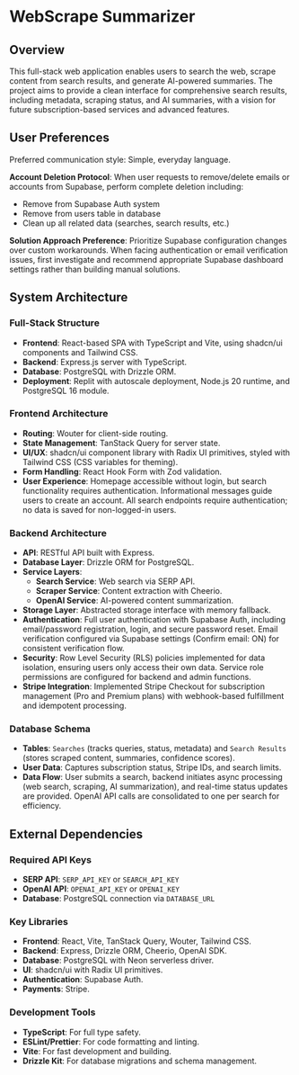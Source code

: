 # WebScrape Summarizer

## Overview
This full-stack web application enables users to search the web, scrape content from search results, and generate AI-powered summaries. The project aims to provide a clean interface for comprehensive search results, including metadata, scraping status, and AI summaries, with a vision for future subscription-based services and advanced features.

## User Preferences
Preferred communication style: Simple, everyday language.

**Account Deletion Protocol**: When user requests to remove/delete emails or accounts from Supabase, perform complete deletion including:
- Remove from Supabase Auth system
- Remove from users table in database
- Clean up all related data (searches, search results, etc.)

**Solution Approach Preference**: Prioritize Supabase configuration changes over custom workarounds. When facing authentication or email verification issues, first investigate and recommend appropriate Supabase dashboard settings rather than building manual solutions.

## System Architecture

### Full-Stack Structure
- **Frontend**: React-based SPA with TypeScript and Vite, using shadcn/ui components and Tailwind CSS.
- **Backend**: Express.js server with TypeScript.
- **Database**: PostgreSQL with Drizzle ORM.
- **Deployment**: Replit with autoscale deployment, Node.js 20 runtime, and PostgreSQL 16 module.

### Frontend Architecture
- **Routing**: Wouter for client-side routing.
- **State Management**: TanStack Query for server state.
- **UI/UX**: shadcn/ui component library with Radix UI primitives, styled with Tailwind CSS (CSS variables for theming).
- **Form Handling**: React Hook Form with Zod validation.
- **User Experience**: Homepage accessible without login, but search functionality requires authentication. Informational messages guide users to create an account. All search endpoints require authentication; no data is saved for non-logged-in users.

### Backend Architecture
- **API**: RESTful API built with Express.
- **Database Layer**: Drizzle ORM for PostgreSQL.
- **Service Layers**:
    - **Search Service**: Web search via SERP API.
    - **Scraper Service**: Content extraction with Cheerio.
    - **OpenAI Service**: AI-powered content summarization.
- **Storage Layer**: Abstracted storage interface with memory fallback.
- **Authentication**: Full user authentication with Supabase Auth, including email/password registration, login, and secure password reset. Email verification configured via Supabase settings (Confirm email: ON) for consistent verification flow.
- **Security**: Row Level Security (RLS) policies implemented for data isolation, ensuring users only access their own data. Service role permissions are configured for backend and admin functions.
- **Stripe Integration**: Implemented Stripe Checkout for subscription management (Pro and Premium plans) with webhook-based fulfillment and idempotent processing.

### Database Schema
- **Tables**: `Searches` (tracks queries, status, metadata) and `Search Results` (stores scraped content, summaries, confidence scores).
- **User Data**: Captures subscription status, Stripe IDs, and search limits.
- **Data Flow**: User submits a search, backend initiates async processing (web search, scraping, AI summarization), and real-time status updates are provided. OpenAI API calls are consolidated to one per search for efficiency.

## External Dependencies

### Required API Keys
- **SERP API**: `SERP_API_KEY` or `SEARCH_API_KEY`
- **OpenAI API**: `OPENAI_API_KEY` or `OPENAI_KEY`
- **Database**: PostgreSQL connection via `DATABASE_URL`

### Key Libraries
- **Frontend**: React, Vite, TanStack Query, Wouter, Tailwind CSS.
- **Backend**: Express, Drizzle ORM, Cheerio, OpenAI SDK.
- **Database**: PostgreSQL with Neon serverless driver.
- **UI**: shadcn/ui with Radix UI primitives.
- **Authentication**: Supabase Auth.
- **Payments**: Stripe.

### Development Tools
- **TypeScript**: For full type safety.
- **ESLint/Prettier**: For code formatting and linting.
- **Vite**: For fast development and building.
- **Drizzle Kit**: For database migrations and schema management.